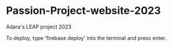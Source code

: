 # Passion-Project-website-2023

Adara's LEAP project 2023

To deploy, type 'firebase deploy' into the terminal and press enter.
